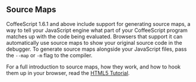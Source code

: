 ## Source Maps

CoffeeScript 1.6.1 and above include support for generating source maps, a way to tell your JavaScript engine what part of your CoffeeScript program matches up with the code being evaluated. Browsers that support it can automatically use source maps to show your original source code in the debugger. To generate source maps alongside your JavaScript files, pass the `--map` or `-m` flag to the compiler.

For a full introduction to source maps, how they work, and how to hook them up in your browser, read the [HTML5 Tutorial](https://www.html5rocks.com/en/tutorials/developertools/sourcemaps/).
